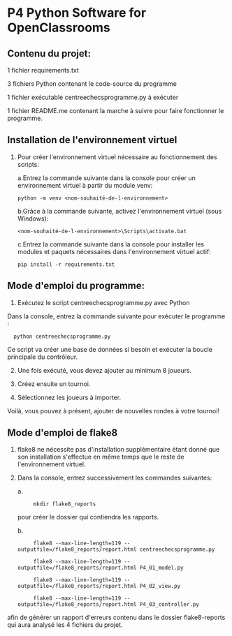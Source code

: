 # P4 Python Software for OpenClassrooms


## Contenu du projet:

1 fichier requirements.txt

3 fichiers Python contenant le code-source du programme

1 fichier exécutable centreechecsprogramme.py à exécuter

1 fichier README.me contenant la marche à suivre pour faire fonctionner le programme.


## Installation de l'environnement virtuel

1.  Pour créer l'environnement virtuel nécessaire au fonctionnement des scripts:

      a.Entrez la commande suivante dans la console pour créer un environnement virtuel à partir du module venv:
      
        python -m venv <nom-souhaité-de-l-environnement>
      
      
      b.Grâce à la commande suivante, activez l'environnement virtuel (sous Windows):
      
        <nom-souhaité-de-l-environnement>\Scripts\activate.bat
        
        
      c.Entrez la commande suivante dans la console pour installer les modules et paquets nécessaires dans l'environnement virtuel actif:
      
        pip install -r requirements.txt

## Mode d'emploi du programme:

1.  Exécutez le script centreechecsprogramme.py avec Python

Dans la console, entrez la commande suivante pour exécuter le programme :

      python centreechecsprogramme.py

Ce script va créer une base de données si besoin et exécuter la boucle principale du contrôleur.

2.  Une fois exécuté, vous devez ajouter au minimum 8 joueurs.

3.  Créez ensuite un tournoi.

4.  Sélectionnez les joueurs à importer.

Voilà, vous pouvez à présent, ajouter de nouvelles rondes à votre tournoi!


## Mode d'emploi de flake8

1. flake8 ne nécessite pas d'installation supplémentaire étant donné que son installation s'effectue en même temps que le reste de l'environnement virtuel.


2. Dans la console, entrez successivement les commandes suivantes:

      a.

            mkdir flake8_reports

      pour créer le dossier qui contiendra les rapports.


      b.

            flake8 --max-line-length=119 --outputfile=/flake8_reports/report.html centreechecsprogramme.py

            flake8 --max-line-length=119 --outputfile=/flake8_reports/report.html P4_01_model.py

            flake8 --max-line-length=119 --outputfile=/flake8_reports/report.html P4_02_view.py

            flake8 --max-line-length=119 --outputfile=/flake8_reports/report.html P4_03_controller.py

afin de générer un rapport d'erreurs contenu dans le dossier flake8-reports qui aura analysé les 4 fichiers du projet. 



